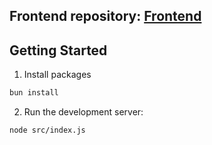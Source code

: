 ## Frontend repository: [Frontend](https://github.com/VuongNhatHien/Messender-NextJS)
## Getting Started
1. Install packages
```bash
bun install
```
2. Run the development server:

```bash
node src/index.js
```
